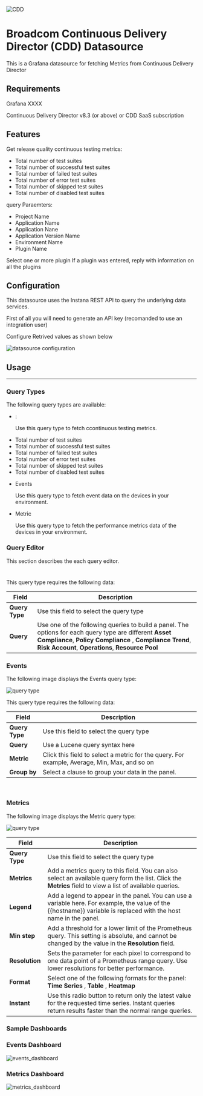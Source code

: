
![CDD](https://static.broadcom.com/static/img/broadcom-logo.png)
# Broadcom Continuous Delivery Director (CDD) Datasource

This is a Grafana datasource for fetching Metrics from Continuous Delivery Director

## Requirements

Grafana XXXX 

Continuous Delivery Director v8.3 (or above)  or CDD SaaS subscription

## Features

Get release quality continuous testing metrics:
- Total number of test suites
- Total number of successful test suites
- Total number of failed test suites
- Total number of error test suites
- Total number of skipped test suites
- Total number of disabled test suites

query Paraemters:
- Project Name
- Application Name
- Application Nane
- Application Version Name
- Environment Name
- Plugin Name


Select one or more plugin
If a plugin was entered, reply with information on all the plugins

## Configuration

This datasource uses the Instana REST API to query the underlying data services.

First of all you will need to generate an API key (recomanded to use an integration user) 

Configure Retrived values as shown below

![datasource configuration](https://raw.githubusercontent.com/broadcom/broadcomcdd-datasource/main/screenshots/configuration.png)

## Usage
- - - -
### Query Types
The following query types are available:
* <metric name>:

   Use this query type to fetch ccontinuous testing metrics.
   
   
- Total number of test suites
- Total number of successful test suites
- Total number of failed test suites
- Total number of error test suites
- Total number of skipped test suites
- Total number of disabled test suites
   
   
   
* Events

  Use this query type to fetch event data on the devices in your environment.
* Metric

  Use this query type to fetch the performance metrics data of the devices in your environment.

### Query Editor

This section describes the each query editor.

#

This query type requires the following data:

| Field | Description |
|------|-------|
| **Query Type** | Use this field to select the query type |
| **Query** | Use one of the following queries to build a panel. The options for each query type are different **Asset Compliance**, **Policy Compliance** , **Compliance Trend**, **Risk Account**, **Operations**, **Resource Pool** |


### **Events**

The following image displays the Events query type:

![query type](https://raw.githubusercontent.com/broadcom/broadcomcdd-datasource/main/screenshots/events_query.png)

This query type requires the following data:

| Field | Description |
|------|-------|
| **Query Type** | Use this field to select the query type |
| **Query** | Use a Lucene query syntax here |
| **Metric** | Click this field to select a metric for the query. For example, Average, Min, Max, and so on |
| **Group by** | Select a clause to group your data in the panel. |

<br>

### **Metrics**

The following image displays the Metric query type:

![query type](https://raw.githubusercontent.com/broadcom/broadcomcdd-datasource/main/screenshots/metric_query.png)

| Field | Description |
|------|-------|
| **Query Type** | Use this field to select the query type |
| **Metrics** | Add a metrics query to this field.  You can also select an available query form the list. Click the **Metrics** field to view a list of available queries. |
| **Legend** |Add a legend to appear in the panel. You can use a variable here. For example, the value of the {{hostname}} variable is replaced with the host name in the panel. |
| **Min step** | Add a threshold for a lower limit of the Prometheus query. This setting is absolute, and cannot be changed by the value in the **Resolution** field.|
| **Resolution** | Sets the parameter for each pixel to correspond to one data point of a Prometheus range query. Use lower resolutions for better performance.|
| **Format** | Select one of the following formats for the panel: **Time Series** , **Table** , **Heatmap**|
| **Instant** | Use this radio button to return only the latest value for the requested time series. Instant queries return results faster than the normal range queries.|

### **Sample Dashboards**
### Events Dashboard
![events_dashboard](https://raw.githubusercontent.com/broadcom/broadcomcdd-datasource/main/screenshots/events_dashboard.png)

### Metrics Dashboard
![metrics_dashboard](https://raw.githubusercontent.com/broadcom/broadcomcdd-datasource/main/screenshots/metrics_dashboard.png)
